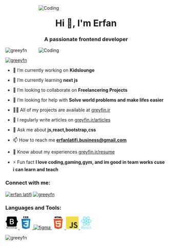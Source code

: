 <img align="right" alt="Coding" width="400" src="https://cdn.dribbble.com/users/1732368/screenshots/6553872/web_developer.gif"/>
<h1 align="center">Hi 👋, I'm Erfan</h1>
<h3 align="center">A passionate frontend developer</h3>
<img align="right" alt="Coding" width="400" src="https://cdn.dribbble.com/users/2131993/screenshots/4948736/thoughtworks-gif_dribbble.gif"/>
<p align="left"> <img src="https://komarev.com/ghpvc/?username=greeyfn&label=Profile%20views&color=0e75b6&style=flat" alt="greeyfn" /> </p>

<p align="left"> <a href="https://github.com/ryo-ma/github-profile-trophy"><img src="https://github-profile-trophy.vercel.app/?username=greeyfn" alt="greeyfn" /></a> </p>

- 🔭 I’m currently working on **Kidslounge**

- 🌱 I’m currently learning **next js**

- 👯 I’m looking to collaborate on **Freelancering Projects**

- 🤝 I’m looking for help with **Solve world problems and make lifes easier**

- 👨‍💻 All of my projects are available at [greyfin.ir](greyfin.ir)

- 📝 I regularly write articles on [greyfin.ir/articles](greyfin.ir/articles)

- 💬 Ask me about **js,react,bootstrap,css**

- 📫 How to reach me **erfanlatifi.business@gmail.com**

- 📄 Know about my experiences [greyfin.ir/resume](greyfin.ir/resume)

- ⚡ Fun fact **I love coding,gaming,gym, and im good in team works cuse i can learn and teach**

<h3 align="left">Connect with me:</h3>
<p align="left">
<a href="https://linkedin.com/in/erfan latifi" target="blank"><img align="center" src="https://raw.githubusercontent.com/rahuldkjain/github-profile-readme-generator/master/src/images/icons/Social/linked-in-alt.svg" alt="erfan latifi" height="30" width="40" /></a>
<a href="https://instagram.com/greeyfn" target="blank"><img align="center" src="https://raw.githubusercontent.com/rahuldkjain/github-profile-readme-generator/master/src/images/icons/Social/instagram.svg" alt="greeyfn" height="30" width="40" /></a>
</p>

<h3 align="left">Languages and Tools:</h3>
<p align="left"> <a href="https://getbootstrap.com" target="_blank" rel="noreferrer"> <img src="https://raw.githubusercontent.com/devicons/devicon/master/icons/bootstrap/bootstrap-plain-wordmark.svg" alt="bootstrap" width="40" height="40"/> </a> <a href="https://www.w3schools.com/css/" target="_blank" rel="noreferrer"> <img src="https://raw.githubusercontent.com/devicons/devicon/master/icons/css3/css3-original-wordmark.svg" alt="css3" width="40" height="40"/> </a> <a href="https://www.figma.com/" target="_blank" rel="noreferrer"> <img src="https://www.vectorlogo.zone/logos/figma/figma-icon.svg" alt="figma" width="40" height="40"/> </a> <a href="https://www.w3.org/html/" target="_blank" rel="noreferrer"> <img src="https://raw.githubusercontent.com/devicons/devicon/master/icons/html5/html5-original-wordmark.svg" alt="html5" width="40" height="40"/> </a> <a href="https://developer.mozilla.org/en-US/docs/Web/JavaScript" target="_blank" rel="noreferrer"> <img src="https://raw.githubusercontent.com/devicons/devicon/master/icons/javascript/javascript-original.svg" alt="javascript" width="40" height="40"/> </a> <a href="https://reactjs.org/" target="_blank" rel="noreferrer"> <img src="https://raw.githubusercontent.com/devicons/devicon/master/icons/react/react-original-wordmark.svg" alt="react" width="40" height="40"/> </a> </p>

<p><img align="center" src="https://github-readme-stats.vercel.app/api/top-langs?username=greeyfn&show_icons=true&locale=en&layout=compact" alt="greeyfn" /></p>
